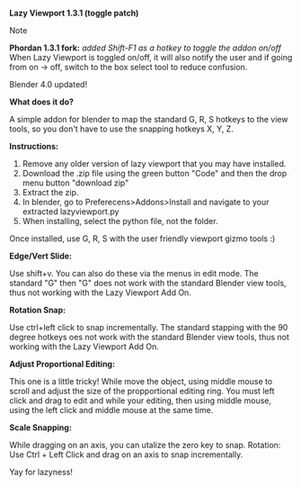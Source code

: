**Lazy Viewport 1.3.1 (toggle patch)**

> [!NOTE]
> **Phordan 1.3.1 fork:** *added Shift-F1 as a hotkey to toggle the addon on/off*
> When Lazy Viewport is toggled on/off, it will also notify the user and if going from on -> off, switch to the box select tool to reduce confusion.

Blender 4.0 updated!

**What does it do?**

A simple addon for blender to map the standard G, R, S hotkeys to the view tools, so you don't have to use the snapping hotkeys X, Y, Z. 

**Instructions:**
1. Remove any older version of lazy viewport that you may have installed. 
2. Download the .zip file using the green button "Code" and then the drop menu button "download zip"
3. Extract the zip.
4. In blender, go to Preferecens>Addons>Install and navigate to your extracted lazyviewport.py 
5. When installing, select the python file, not the folder. 

Once installed, use G, R, S with the user friendly viewport gizmo tools :) 

**Edge/Vert Slide:**

Use shift+v. You can also do these via the menus in edit mode. 
The standard "G" then "G" does not work with the standard Blender view tools, thus not working with the Lazy Viewport Add On. 

**Rotation Snap:**

Use ctrl+left click to snap incrementally. 
The standard stapping with the 90 degree hotkeys oes not work with the standard Blender view tools, thus not working with the Lazy Viewport Add On. 

**Adjust Proportional Editing:**

This one is a little tricky! While move the object, using middle mouse to scroll and adjust the size of the propportional editing ring. You must left click and drag to edit and while your editing, then using middle mouse, using the left click and middle mouse at the same time. 

**Scale Snapping:**

While dragging on an axis, you can utalize the zero key to snap. 
Rotation: Use Ctrl + Left Click and drag on an axis to snap incrementally. 

Yay for lazyness!  
